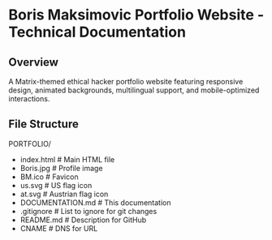 # Boris Maksimovic Portfolio Website - Technical Documentation

## Overview

A Matrix-themed ethical hacker portfolio website featuring responsive design, animated backgrounds, multilingual support, and mobile-optimized interactions.

## File Structure

PORTFOLIO/

- index.html            # Main HTML file
- Boris.jpg             # Profile image
- BM.ico                # Favicon
- us.svg                # US flag icon
- at.svg                # Austrian flag icon
- DOCUMENTATION.md      # This documentation
- .gitignore            # List to ignore for git changes
- README.md             # Description for GitHub
- CNAME                 # DNS for URL
